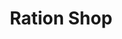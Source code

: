 ---
title: "Ration Shop"
url: /engandiyoor/ration-shop-near-thirunarayana-school/
shop: Lebensmittel
---